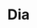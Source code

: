 ---
title: "Dia"
url: /ciudad-autonoma-de-buenos-aires/dia-avenida-juan-bautista-alberdi-5/
shop: Supermarkt
---